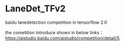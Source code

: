 # LaneDet_TFv2
baidu lanedetection competition in tensorflow 2.0

the cometition introduce shown in below links：
https://aistudio.baidu.com/aistudio/competition/detail/5
